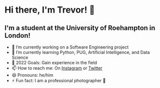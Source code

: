 # Hi there, I'm Trevor! 👋

<!--
**ttrevorreese/ttrevorreese** is a ✨ _special_ ✨ repository because its `README.md` (this file) appears on your GitHub profile.

Here are some ideas to get you started:
-->
## I'm a student at the University of Roehampton in London!
- 🔭 I’m currently working on a Software Engineering project
- 🌱 I’m currently learning Python, PUG, Artificial Intelligence, and Data Science
- 🥅 2022 Goals: Gain experience in the field
- 📫 How to reach me: On [Instagram] or [Twitter]
- 😄 Pronouns: he/him
- ⚡ Fun fact: I am a professional photographer 📸

<!--
- 👯 I’m looking to collaborate on ...
- 🤔 I’m looking for help with ...
- 💬 Ask me about ...
-->

<!--
Profile link definitions
-->

[Twitter]: https://www.twitter.com/ttrevorreese
[Instagram]: https://www.instagram.com/ttrevorreese
[LinkedIn]: https://www.linkedin.com/in/trevor-reese-bb5135235/